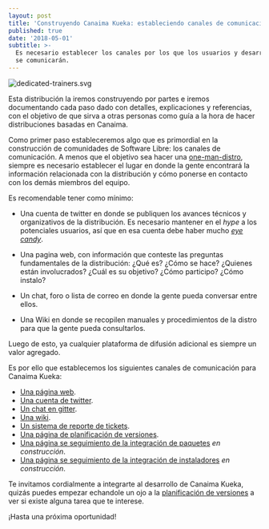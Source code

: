 ```yaml
---
layout: post
title: 'Construyendo Canaima Kueka: estableciendo canales de comunicación'
published: true
date: '2018-05-01'
subtitle: >-
  Es necesario establecer los canales por los que los usuarios y desarrolladores
  se comunicarán.
---
```


![dedicated-trainers.svg]({{site.baseurl}}/img/dedicated-trainers.svg)


Esta distribución la iremos construyendo por partes e iremos documentando cada paso dado con detalles, explicaciones y referencias, con el objetivo de que sirva a otras personas como guía a la hora de hacer distribuciones basadas en Canaima.

Como primer paso estableceremos algo que es primordial en la construcción de comunidades de Software Libre: los canales de comunicación. A menos que el objetivo sea hacer una [one-man-distro](http://monksblog-malspa.blogspot.com/2012/02/one-man-distro.html), siempre es necesario establecer el lugar en donde la gente encontrará la información relacionada con la distribución y cómo ponerse en contacto con los demás miembros del equipo.

Es recomendable tener como mínimo:

* Una cuenta de twitter en donde se publiquen los avances técnicos y organizativos de la distribución. Es necesario mantener en el *hype* a los potenciales usuarios, así que en esa cuenta debe haber mucho [*eye candy*](https://www.urbandictionary.com/define.php?term=eye%20candy).

* Una pagina web, con información que conteste las preguntas fundamentales de la distribución: ¿Qué es? ¿Cómo se hace? ¿Quienes están involucrados? ¿Cuál es su objetivo? ¿Cómo participo? ¿Cómo instalo?

* Un chat, foro o lista de correo en donde la gente pueda conversar entre ellos.

* Una Wiki en donde se recopilen manuales y procedimientos de la distro para que la gente pueda consultarlos.

Luego de esto, ya cualquier plataforma de difusión adicional es siempre un valor agregado.

Es por ello que establecemos los siguientes canales de comunicación para Canaima Kueka:

* [Una página web](https://canaimagnulinux.github.io/kueka/).
* [Una cuenta de twitter](https://twitter.com/CanaimaKueka).
* [Un chat en gitter](https://gitter.im/CanaimaGNULinux/kueka).
* [Una wiki](https://github.com/CanaimaGNULinux/kueka/wiki).
* [Un sistema de reporte de tickets](https://github.com/CanaimaGNULinux/kueka/issues).
* [Una página de planificación de versiones](https://github.com/orgs/CanaimaGNULinux/projects).
* [Una página se seguimiento de la integración de paquetes](https://canaimagnulinux.github.io/kueka/paquetes) *en construcción*.
* [Una página se seguimiento de la integración de instaladores](https://canaimagnulinux.github.io/kueka/instaladores) *en construcción*.

Te invitamos cordialmente a integrarte al desarrollo de Canaima Kueka, quizás puedes empezar echandole un ojo a la [planificación de versiones](https://github.com/orgs/CanaimaGNULinux/projects) a ver si existe alguna tarea que te interese.

¡Hasta una próxima oportunidad!

